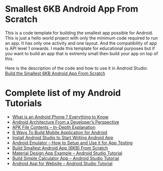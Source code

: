 # Smallest 6KB Android App From Scratch

This is a code template for building the smallest app possible for Android. This is just a hello world project with only the minimum code required to run an app. It has only one activity and one layout. And the compatibility of app is API level 1 onwards. I made this template for educational purposes but if you want to build an app that is extremly small then build your app on top of this.

Here is the description of the code and how to use it in Android Studio: [Build the Smallest 6KB Android App From Scratch](https://apkchef.net/build-smallest-android-app/)

# Complete list of my Android Tutorials

* [What is an Android Phone ? Everything to Know](https://apkchef.net/android-phone/)
* [Android Architecture From a Developer’s Perspective](https://apkchef.net/android-architecture/)
* [APK File Contents – In-Depth Explanation](https://apkchef.net/apk-file-contents/)
* [8 Ways To Build Mobile Application for Android](https://apkchef.net/8-ways-build-mobile-application-android/)
* [Install Android Studio to Start Writing Android App](https://apkchef.net/install-android-studio-writing-android-app/)
* [Android Emulator – How to Setup and Use it for App Testing](https://apkchef.net/android-emulator-setup-app-testing/)
* [Build Smallest Android App (6KB) From Scratch](https://apkchef.net/build-smallest-android-app/)
* [Material Design App Example – Android Studio Tutorial](https://apkchef.net/material-design-app-example/)
* [Build Simple Calculator App – Android Studio Tutorial](https://apkchef.net/build-simple-calculator-app-android-studio-tutorial/)
* [Android App for Website – Android Studio Tutorial](https://apkchef.net/android-app-for-website/)
